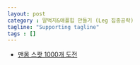 ```yaml
---
layout: post
category : 말벅지&애플힙 만들기 (Leg 집중공략)
tagline: "Supporting tagline"
tags : []
---
```


* [맨몸 스쾃 1000개 도전](https://www.youtube.com/watch?v=MnLWoBjlqp0)
